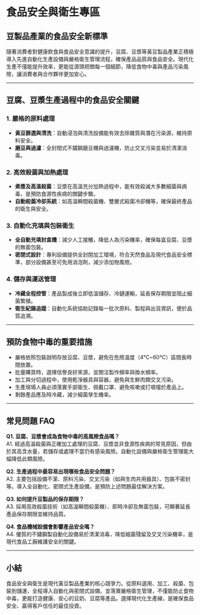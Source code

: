 # 食品安全與衛生專區

## 豆製品產業的食品安全新標準

隨著消費者對健康飲食與食品安全意識的提升，豆腐、豆漿等黃豆製品產業正積極導入先進自動化生產設備與嚴格衛生管理流程，確保產品品質與食品安全。現代化生產不僅能提升效率，更能從源頭把關每一個細節，降低食物中毒與產品污染風險，讓消費者與合作夥伴更加安心。

---

## 豆腐、豆漿生產過程中的食品安全關鍵

### 1. 嚴格的原料處理
- **黃豆篩選與清洗**：自動浸泡與清洗設備能有效去除雜質與潛在污染源，維持原料安全。
- **磨豆與過濾**：全封閉式不鏽鋼磨豆機與過濾機，防止交叉污染並易於清潔消毒。

### 2. 高效殺菌與加熱處理
- **煮漿及高溫殺菌**：豆漿在高溫充分加熱過程中，能有效殺滅大多數細菌與病毒，是預防食源性疾病的關鍵步驟。
- **自動殺菌冷卻系統**：如高溫瞬間殺菌機、雙層式殺菌冷卻機等，確保最終產品的衛生與安全。

### 3. 自動化充填與包裝衛生
- **全自動充填封盒機**：減少人工接觸，降低人為污染機率，確保每盒豆腐、豆漿的無菌包裝。
- **密閉式設計**：專利設備提供全封閉加工環境，符合天然食品及現代食品安全標準，部分設備甚至可免用消泡劑，減少添加物風險。

### 4. 儲存與運送管理
- **冷藏全程控管**：產品製成後立即低溫儲存、冷鏈運輸，延長保存期限並阻止細菌繁殖。
- **衛生紀錄追蹤**：自動化系統協助記錄每一批次原料、製程與出貨資訊，便於品質追溯。

---

## 預防食物中毒的重要措施

- 嚴格依照包裝說明存放豆腐、豆漿，避免在危險溫度（4°C~60°C）區間長時間放置。
- 批量購買時，選擇信譽良好來源，並關注製作頻率與換水頻率。
- 加工與分切過程中，使用乾淨器具與容器，避免與生鮮肉類交叉污染。
- 生產現場人員必須落實手部衛生、佩戴口罩、避免咳嗽或打噴嚏於產品上。
- 剩餘產品應及時冷藏，減少細菌孳生機率。

---

## 常見問題 FAQ

**Q1. 豆腐、豆漿會成為食物中毒的高風險食品嗎？**  
A1. 經過高溫殺菌與正確加工處理的豆腐、豆漿並非食源性疾病的常見原因，但由於其高含水量，若儲存或處理不當仍有感染風險。自動化設備與嚴格衛生管理能大幅降低此類風險。

**Q2. 生產過程中最容易出現哪些食品安全問題？**  
A2. 主要包括設備不潔、原料污染、交叉污染（如與生肉共用器具）、包裝不密封等。導入全自動化、密閉式生產設備，是預防上述問題最佳解決方案。

**Q3. 如何提升豆製品的保存期限？**  
A3. 採用高效殺菌技術（如高溫瞬間殺菌機）、即時冷卻及無菌包裝，可顯著延長產品保存期限並維持品質。

**Q4. 食品機械設備會影響產品安全嗎？**  
A4. 優質的不鏽鋼製自動化設備易於清潔消毒，降低細菌殘留及交叉污染機率，是現代食品工廠維護安全的關鍵。

---

## 小結

食品安全與衛生是現代黃豆製品產業的核心競爭力。從原料選用、加工、殺菌、包裝到儲運，全程導入自動化與密閉式設備，並落實嚴格衛生管理，不僅能防止食物中毒，更能打造健康、安心的豆奶、豆腐等產品。選擇現代化生產線，是確保食品安全、贏得客戶信任的最佳投資。